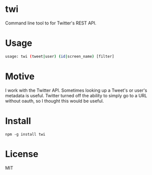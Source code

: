 # twi

Command line tool to for Twitter's REST API.


# Usage

```bash
usage: twi (tweet|user) (id|screen_name) [filter]
```

# Motive

I work with the Twitter API. Sometimes looking up a Tweet's or user's metadata is useful. Twitter turned off the ability to simply go to a URL without oauth, so I thought this would be useful. 


# Install

    npm -g install twi


# License
MIT
